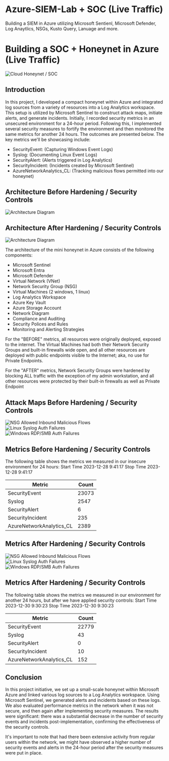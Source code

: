 # Azure-SIEM-Lab + SOC (Live Traffic)
Building a SIEM in Azure utilizing Microsoft Sentienl, Microsoft Defender, Log Anaytlics, NSGs, Kusto Query, Lanuage and more.

# Building a SOC + Honeynet in Azure (Live Traffic)
![Cloud Honeynet / SOC](https://i.imgur.com/ZWxe03e.jpg)

## Introduction

In this project,  I developed a compact honeynet within Azure and integrated log sources from a variety of resources into a Log Analytics workspace. This setup is utilized by Microsoft Sentinel to construct attack maps, initiate alerts, and generate incidents. Initially, I recorded security metrics in an unsecured environment for a 24-hour period. Following this, I implemented several security measures to fortify the environment and then monitored the same metrics for another 24 hours. The outcomes are presented below. The key metrics we'll be showcasing include:

- SecurityEvent: (Capturing Windows Event Logs)
- Syslog: (Documenting Linux Event Logs)
- SecurityAlert: (Alerts triggered in Log Analytics)
- SecurityIncident: (Incidents created by Microsoft Sentinel)
- AzureNetworkAnalytics_CL: (Tracking malicious flows permitted into our honeynet)

## Architecture Before Hardening / Security Controls
![Architecture Diagram](https://tinypic.host/image/02LAz)

## Architecture After Hardening / Security Controls
![Architecture Diagram](https://tinypic.host/image/02bxU)

The architecture of the mini honeynet in Azure consists of the following components:

- Microsoft Sentinel
- Microsoft Entra
- Microsoft Defender
- Virtual Network (VNet)
- Network Security Group (NSG)
- Virtual Machines (2 windows, 1 linux)
- Log Analytics Workspace
- Azure Key Vault
- Azure Storage Account
- Network Diagram
- Compliance and Auditing
- Security Polices and Rules
- Monitoring and Alerting Strategies


For the "BEFORE" metrics, all resources were originally deployed, exposed to the internet. The Virtual Machines had both their Network Security Groups and built-in firewalls wide open, and all other resources are deployed with public endpoints visible to the Internet; aka, no use for Private Endpoints.

For the "AFTER" metrics, Network Security Groups were hardened by blocking ALL traffic with the exception of my admin workstation, and all other resources were protected by their built-in firewalls as well as Private Endpoint

## Attack Maps Before Hardening / Security Controls
![NSG Allowed Inbound Malicious Flows](https://imgur.com/z48qKB7)<br>
![Linux Syslog Auth Failures](https://imgur.com/36MoEzk)<br>
![Windows RDP/SMB Auth Failures](https://imgur.com/yqmYJXR)<br>

## Metrics Before Hardening / Security Controls

The following table shows the metrics we measured in our insecure environment for 24 hours:
Start Time 2023-12-28 9:41:17
Stop Time 2023-12-28 9:41:17

| Metric                   | Count
| ------------------------ | -----
| SecurityEvent            | 23073
| Syslog                   | 2547
| SecurityAlert            | 6
| SecurityIncident         | 235
| AzureNetworkAnalytics_CL | 2389

## Metrics After Hardening / Security Controls

![NSG Allowed Inbound Malicious Flows](https://imgur.com/MKl9mcU)<br>
![Linux Syslog Auth Failures](https://imgur.com/c0VDd0J)<br>
![Windows RDP/SMB Auth Failures](https://imgur.com/nVQerDo)<br>

## Metrics After Hardening / Security Controls

The following table shows the metrics we measured in our environment for another 24 hours, but after we have applied security controls:
Start Time 2023-12-30 9:30:23
Stop Time	2023-12-30 9:30:23

| Metric                   | Count
| ------------------------ | -----
| SecurityEvent            | 22779
| Syslog                   | 43
| SecurityAlert            | 0
| SecurityIncident         | 10
| AzureNetworkAnalytics_CL | 152

## Conclusion

In this project initiative, we set up a small-scale honeynet within Microsoft Azure and linked various log sources to a Log Analytics workspace. Using Microsoft Sentinel, we generated alerts and incidents based on these logs. We also evaluated performance metrics in the network when it was not secure, and then again after implementing security measures. The results were significant: there was a substantial decrease in the number of security events and incidents post-implementation, confirming the effectiveness of the security controls.

It's important to note that had there been extensive activity from regular users within the network, we might have observed a higher number of security events and alerts in the 24-hour period after the security measures were put in place.
